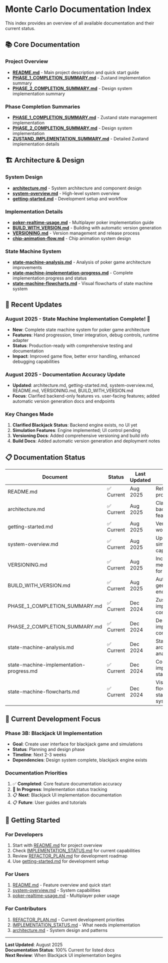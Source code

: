 # Monte Carlo Documentation Index

This index provides an overview of all available documentation and their current status.

## 📚 Core Documentation

### Project Overview
- **[README.md](../README.md)** - Main project description and quick start guide
- **[PHASE_1_COMPLETION_SUMMARY.md](../PHASE_1_COMPLETION_SUMMARY.md)** - Zustand implementation summary
- **[PHASE_2_COMPLETION_SUMMARY.md](../PHASE_2_COMPLETION_SUMMARY.md)** - Design system implementation summary

### Phase Completion Summaries
- **[PHASE_1_COMPLETION_SUMMARY.md](../PHASE_1_COMPLETION_SUMMARY.md)** - Zustand state management implementation
- **[PHASE_2_COMPLETION_SUMMARY.md](../PHASE_2_COMPLETION_SUMMARY.md)** - Design system implementation
- **[ZUSTAND_IMPLEMENTATION_SUMMARY.md](../ZUSTAND_IMPLEMENTATION_SUMMARY.md)** - Detailed Zustand implementation details

## 🏗️ Architecture & Design

### System Design
- **[architecture.md](architecture.md)** - System architecture and component design
- **[system-overview.md](system-overview.md)** - High-level system overview
- **[getting-started.md](getting-started.md)** - Development setup and workflow

### Implementation Details
- **[poker-realtime-usage.md](poker-realtime-usage.md)** - Multiplayer poker implementation guide
- **[BUILD_WITH_VERSION.md](BUILD_WITH_VERSION.md)** - Building with automatic version generation
- **[VERSIONING.md](VERSIONING.md)** - Version management and release process
- **[chip-animation-flow.md](chip-animation-flow.md)** - Chip animation system design

### State Machine System
- **[state-machine-analysis.md](state-machine-analysis.md)** - Analysis of poker game architecture improvements
- **[state-machine-implementation-progress.md](state-machine-implementation-progress.md)** - Complete implementation progress and status
- **[state-machine-flowcharts.md](state-machine-flowcharts.md)** - Visual flowcharts of state machine system

## 🔄 Recent Updates

### August 2025 - State Machine Implementation Complete! 🎉
- **New**: Complete state machine system for poker game architecture
- **Features**: Hand progression, timer integration, debug controls, runtime adapter
- **Status**: Production-ready with comprehensive testing and documentation
- **Impact**: Improved game flow, better error handling, enhanced debugging capabilities

### August 2025 - Documentation Accuracy Update
- **Updated**: architecture.md, getting-started.md, system-overview.md, README.md, VERSIONING.md, BUILD_WITH_VERSION.md
- **Focus**: Clarified backend-only features vs. user-facing features; added automatic version generation docs and endpoints

### Key Changes Made
1. **Clarified Blackjack Status**: Backend engine exists, no UI yet
2. **Simulation Features**: Engine implemented; UI control pending
3. **Versioning Docs**: Added comprehensive versioning and build info
4. **Build Docs**: Added automatic version generation and deployment notes

## 📋 Documentation Status

| Document | Status | Last Updated | Notes |
|----------|--------|--------------|-------|
| README.md | ✅ Current | Aug 2025 | Reflects actual project state |
| architecture.md | ✅ Current | Aug 2025 | Clarified backend vs. UI features |
| getting-started.md | ✅ Current | Aug 2025 | Verified workflows |
| system-overview.md | ✅ Current | Aug 2025 | Updated simulation capabilities |
| VERSIONING.md | ✅ Current | Aug 2025 | Includes build metadata format |
| BUILD_WITH_VERSION.md | ✅ Current | Aug 2025 | Auto version gen + endpoints |
| PHASE_1_COMPLETION_SUMMARY.md | ✅ Current | Dec 2024 | Zustand implementation complete |
| PHASE_2_COMPLETION_SUMMARY.md | ✅ Current | Dec 2024 | Design system implementation complete |
| state-machine-analysis.md | ✅ Current | Dec 2024 | State machine architecture analysis |
| state-machine-implementation-progress.md | ✅ Current | Dec 2024 | Complete implementation status |
| state-machine-flowcharts.md | ✅ Current | Dec 2024 | Visual flowcharts of state machine system |

## 🎯 Current Development Focus

### Phase 3B: Blackjack UI Implementation
- **Goal**: Create user interface for blackjack game and simulations
- **Status**: Planning and design phase
- **Timeline**: Next 2-3 weeks
- **Dependencies**: Design system complete, blackjack engine exists

### Documentation Priorities
1. ✅ **Completed**: Core feature documentation accuracy
2. 🔄 **In Progress**: Implementation status tracking
3. 📋 **Next**: Blackjack UI implementation documentation
4. 📋 **Future**: User guides and tutorials

## 🚀 Getting Started

### For Developers
1. Start with [README.md](../README.md) for project overview
2. Check [IMPLEMENTATION_STATUS.md](../IMPLEMENTATION_STATUS.md) for current capabilities
3. Review [REFACTOR_PLAN.md](../REFACTOR_PLAN.md) for development roadmap
4. Use [getting-started.md](getting-started.md) for development setup

### For Users
1. [README.md](../README.md) - Feature overview and quick start
2. [system-overview.md](system-overview.md) - System capabilities
3. [poker-realtime-usage.md](poker-realtime-usage.md) - Multiplayer poker usage

### For Contributors
1. [REFACTOR_PLAN.md](../REFACTOR_PLAN.md) - Current development priorities
2. [IMPLEMENTATION_STATUS.md](../IMPLEMENTATION_STATUS.md) - What needs implementation
3. [architecture.md](architecture.md) - System design and patterns

---

**Last Updated**: August 2025  
**Documentation Status**: 100% Current for listed docs  
**Next Review**: When Blackjack UI implementation begins
